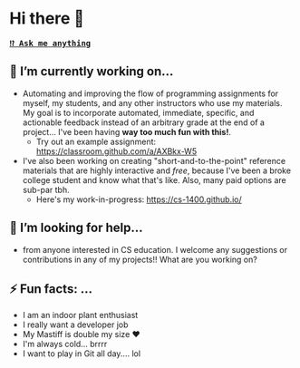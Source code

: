# Hi there 👋
<kbd><strong>[⁉️ Ask me anything](https://github.com/RuizTheRuler/RuizTheRuler/issues/new?assignees=RuizTheRuler&labels=ama&template=ama.md&title=%5BAMA%5D)</strong>

## 🔭 I’m currently working on...
-  Automating and improving the flow of programming assignments for myself, my students, and any other instructors who use my materials. My goal is to incorporate automated, immediate, specific, and actionable feedback instead of an arbitrary grade at the end of a project... I've been having **way too much fun with this!**. 
    - Try out an example assignment: https://classroom.github.com/a/AXBkx-W5   
-  I've also been working on creating "short-and-to-the-point" reference materials that are highly interactive and *free*, because I've been a broke college student and know what that's like. Also, many paid options are sub-par tbh.
    - Here's my work-in-progress: https://cs-1400.github.io/

## 🤔 I’m looking for help...
-  from anyone interested in CS education. I welcome any suggestions or contributions in any of my projects!! What are you working on?
    
## ⚡ Fun facts: ...
- I am an indoor plant enthusiast
- I really want a developer job
- My Mastiff is double my size :heart:
- I'm always cold... brrrr
- I want to play in Git all day.... lol
